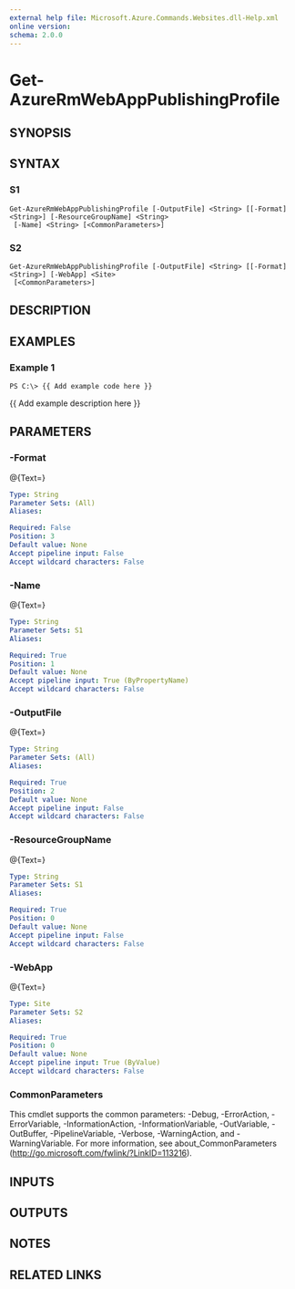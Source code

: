 ```yaml
---
external help file: Microsoft.Azure.Commands.Websites.dll-Help.xml
online version: 
schema: 2.0.0
---
```


# Get-AzureRmWebAppPublishingProfile

## SYNOPSIS

## SYNTAX

### S1
```
Get-AzureRmWebAppPublishingProfile [-OutputFile] <String> [[-Format] <String>] [-ResourceGroupName] <String>
 [-Name] <String> [<CommonParameters>]
```

### S2
```
Get-AzureRmWebAppPublishingProfile [-OutputFile] <String> [[-Format] <String>] [-WebApp] <Site>
 [<CommonParameters>]
```

## DESCRIPTION

## EXAMPLES

### Example 1
```
PS C:\> {{ Add example code here }}
```

{{ Add example description here }}

## PARAMETERS

### -Format
@{Text=}

```yaml
Type: String
Parameter Sets: (All)
Aliases: 

Required: False
Position: 3
Default value: None
Accept pipeline input: False
Accept wildcard characters: False
```

### -Name
@{Text=}

```yaml
Type: String
Parameter Sets: S1
Aliases: 

Required: True
Position: 1
Default value: None
Accept pipeline input: True (ByPropertyName)
Accept wildcard characters: False
```

### -OutputFile
@{Text=}

```yaml
Type: String
Parameter Sets: (All)
Aliases: 

Required: True
Position: 2
Default value: None
Accept pipeline input: False
Accept wildcard characters: False
```

### -ResourceGroupName
@{Text=}

```yaml
Type: String
Parameter Sets: S1
Aliases: 

Required: True
Position: 0
Default value: None
Accept pipeline input: False
Accept wildcard characters: False
```

### -WebApp
@{Text=}

```yaml
Type: Site
Parameter Sets: S2
Aliases: 

Required: True
Position: 0
Default value: None
Accept pipeline input: True (ByValue)
Accept wildcard characters: False
```

### CommonParameters
This cmdlet supports the common parameters: -Debug, -ErrorAction, -ErrorVariable, -InformationAction, -InformationVariable, -OutVariable, -OutBuffer, -PipelineVariable, -Verbose, -WarningAction, and -WarningVariable. For more information, see about_CommonParameters (http://go.microsoft.com/fwlink/?LinkID=113216).

## INPUTS

## OUTPUTS

## NOTES

## RELATED LINKS

